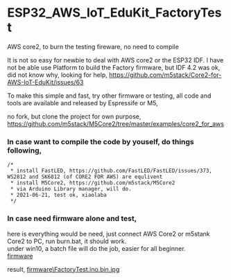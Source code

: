 # ESP32_AWS_IoT_EduKit_FactoryTest
AWS core2, to burn the testing fireware, no need to compile

It is not so easy for newbie to  deal with AWS core2 or the ESP32 IDF. I have not be able use Platform to build the Factory firmware, but IDF 4.2 was ok, did not know why, looking for help, https://github.com/m5stack/Core2-for-AWS-IoT-EduKit/issues/63   


To make this simple and fast, try other firmware or testing, all code and tools are available and released by Espressife or M5,

no fork, but clone the project for own purpose, https://github.com/m5stack/M5Core2/tree/master/examples/core2_for_aws


### In case want to compile the code by youself, do things following,

```
/*
 * install FastLED, https://github.com/FastLED/FastLED/issues/373, WS2812 and SK6812 (of CORE2 FOR AWS) are equlivent  
 * install M5Core2, https://github.com/m5stack/M5Core2  
 * via Arduino Library manager, will do.  
 * 2021-06-21, test ok, xiaolaba  
 */
```


### In case need firmware alone and test,  
here is everything would be need, just connect AWS Core2 or m5stank Core2 to PC, run burn.bat, it should work.  
under win10, a batch file will do the job, easier for all beginner.  
[firmware](firmware)    



result,
[firmware\FactoryTest.ino.bin.jpg](firmware\FactoryTest.ino.bin.jpg)




